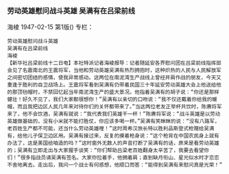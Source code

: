 ### 劳动英雄慰问战斗英雄  吴满有在吕梁前线
海棱
1947-02-15
第1版()
专栏：

    劳动英雄慰问战斗英雄
    吴满有在吕梁前线
    海棱
    【新华社吕梁前线十二日电】本社特派记者海棱报导：记者随延安各界慰问团在吕梁前线指挥部会见了名震南北的王震将军，当他和劳动英雄吴满有热烈拥抱时，这种炽热的人民与人民解放军之间密切团结的感情，使我异常感动。这两位在南泥湾生产战线上曾经并肩作战的朋友，今天又重逢于胜利的自卫战场上。王震将军看到吴满有仍带着民国三十年延安劳动英雄大会上他送给他的那顶毡帽时，不禁回忆起当年南泥湾生产的盛大景况。他指着吴满有的胡子说：“你还是那样健壮！好久不见了，我们大家都很想你！”吴满有以亲切的口吻说：“我不仅还戴着你给我的暖帽，而且我把边区人民几年来对待你们的关怀都带来了。”当这两位老友正举杯共饮时，陈赓将军来了，他不会饮酒，吴满有就说：“我代表我们英雄干一杯！”陈赓将军说：“战斗英雄是以劳动英雄做基础的，没有小米就不能打胜仗，你应该多喝一杯。”吴满有笑眯眯的说：“没有八路军，老百姓生产都不可能，还当什么劳动英雄哩！”这时周希汉旅长特以胜利品斯登式枪赠给吴满有，给他儿子保卫边区用。吴满有接过来，反复的摸着枪身说：“这个枪背在中国农民身上就有办法了，这是美国给咱造的吗？”这时窗外无数人的声音打断了吴满有的话，原来是看劳动英雄的；吴满有立即走出与大家握手谈笑：“你们帮助吕梁老百姓翻身太辛苦了，我要去看望你们！”很多指战员请吴满有签名。大家你拉着手，他拥着肩；直到缺月衔山、星光似水时才恋恋不舍地离去。走出后，我问一个战士有何感想，他顺口而答：“能得到吴满有来慰问真是光荣！”
